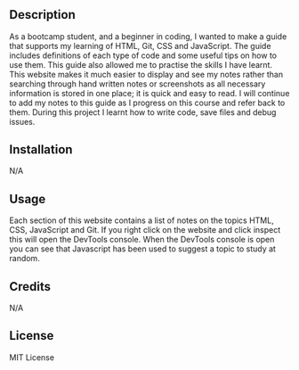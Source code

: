 # <Prework Study Guide Webpage>


## Description

As a bootcamp student, and a beginner in coding, I wanted to make a guide that supports my learning of HTML, Git, CSS and JavaScript. The guide includes definitions of each type of code and some useful tips on how to use them. This guide also allowed me to practise the skills I have learnt. This website makes it much easier to display and see my notes rather than searching through hand written notes or screenshots as all necessary information is stored in one place; it is quick and easy to read. I will continue to add my notes to this guide as I progress on this course and refer back to them. During this project I learnt how to write code, save files and debug issues.

## Installation

N/A

## Usage

Each section of this website contains a list of notes on the topics HTML, CSS, JavaScript and Git. If you right click on the website and click inspect this will open the DevTools console. When the DevTools console is open you can see that Javascript has been used to suggest a topic to study at random.

## Credits

N/A

## License

MIT License